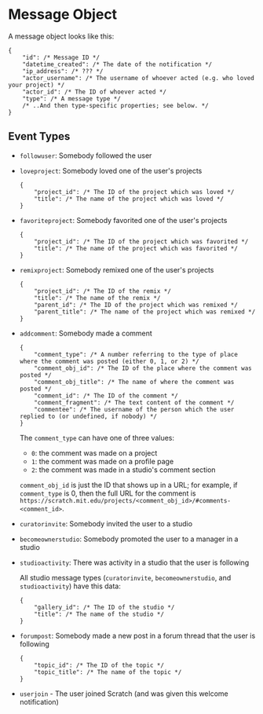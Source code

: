 # Message Object

A message object looks like this:

```
{
    "id": /* Message ID */
    "datetime_created": /* The date of the notification */
    "ip_address": /* ??? */
    "actor_username": /* The username of whoever acted (e.g. who loved your project) */
    "actor_id": /* The ID of whoever acted */
    "type": /* A message type */
    /* ..And then type-specific properties; see below. */
}
```

## Event Types

* `followuser`: Somebody followed the user

* `loveproject`: Somebody loved one of the user's projects

  ```
  {
      "project_id": /* The ID of the project which was loved */
      "title": /* The name of the project which was loved */
  }
  ```

* `favoriteproject`: Somebody favorited one of the user's projects

  ```
  {
      "project_id": /* The ID of the project which was favorited */
      "title": /* The name of the project which was favorited */
  }
  ```

* `remixproject`: Somebody remixed one of the user's projects

  ```
  {
      "project_id": /* The ID of the remix */
      "title": /* The name of the remix */
      "parent_id": /* The ID of the project which was remixed */
      "parent_title": /* The name of the project which was remixed */
  }
  ```

* `addcomment`: Somebody made a comment

  ```
  {
      "comment_type": /* A number referring to the type of place where the comment was posted (either 0, 1, or 2) */
      "comment_obj_id": /* The ID of the place where the comment was posted */
      "comment_obj_title": /* The name of where the comment was posted */
      "comment_id": /* The ID of the comment */
      "comment_fragment": /* The text content of the comment */
      "commentee": /* The username of the person which the user replied to (or undefined, if nobody) */
  }
  ```

  The `comment_type` can have one of three values:

  * `0`: the comment was made on a project
  * `1`: the comment was made on a profile page
  * `2`: the comment was made in a studio's comment section

  `comment_obj_id` is just the ID that shows up in a URL; for example, if `comment_type` is 0, then the full URL for the comment is `https://scratch.mit.edu/projects/<comment_obj_id>/#comments-<comment_id>`.

* `curatorinvite`: Somebody invited the user to a studio
* `becomeownerstudio`: Somebody promoted the user to a manager in a studio
* `studioactivity`: There was activity in a studio that the user is following

  All studio message types (`curatorinvite`, `becomeownerstudio`, and `studioactivity`) have this data:

  ```
  {
      "gallery_id": /* The ID of the studio */
      "title": /* The name of the studio */
  }
  ```

* `forumpost`: Somebody made a new post in a forum thread that the user is following

  ```
  {
      "topic_id": /* The ID of the topic */
      "topic_title": /* The name of the topic */
  }
  ```

* `userjoin` - The user joined Scratch (and was given this welcome notification)


